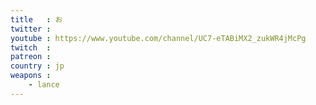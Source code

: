 ```yaml
---
title   : お
twitter : 
youtube : https://www.youtube.com/channel/UC7-eTABiMX2_zukWR4jMcPg
twitch  : 
patreon : 
country : jp
weapons :
    - lance
---
```


